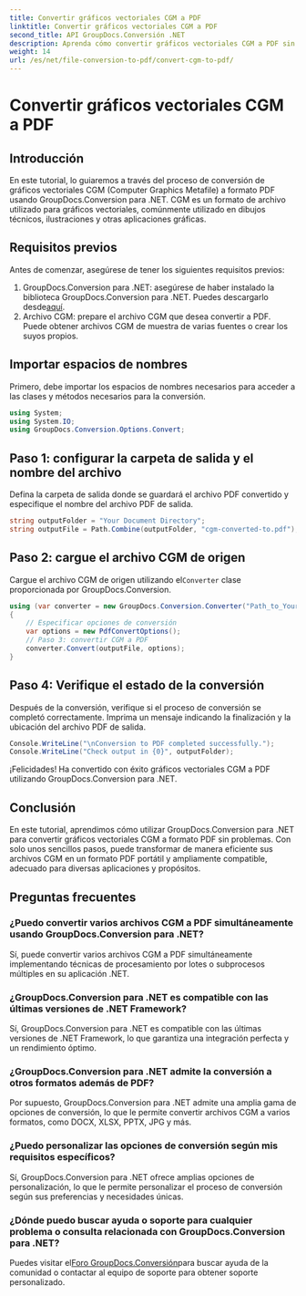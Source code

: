 ```yaml
---
title: Convertir gráficos vectoriales CGM a PDF
linktitle: Convertir gráficos vectoriales CGM a PDF
second_title: API GroupDocs.Conversión .NET
description: Aprenda cómo convertir gráficos vectoriales CGM a PDF sin esfuerzo usando GroupDocs.Conversion para .NET. Sigue nuestro tutorial paso a paso.
weight: 14
url: /es/net/file-conversion-to-pdf/convert-cgm-to-pdf/
---
```


# Convertir gráficos vectoriales CGM a PDF

## Introducción
En este tutorial, lo guiaremos a través del proceso de conversión de gráficos vectoriales CGM (Computer Graphics Metafile) a formato PDF usando GroupDocs.Conversion para .NET. CGM es un formato de archivo utilizado para gráficos vectoriales, comúnmente utilizado en dibujos técnicos, ilustraciones y otras aplicaciones gráficas.
## Requisitos previos
Antes de comenzar, asegúrese de tener los siguientes requisitos previos:
1.  GroupDocs.Conversion para .NET: asegúrese de haber instalado la biblioteca GroupDocs.Conversion para .NET. Puedes descargarlo desde[aquí](https://releases.groupdocs.com/conversion/net/).
2. Archivo CGM: prepare el archivo CGM que desea convertir a PDF. Puede obtener archivos CGM de muestra de varias fuentes o crear los suyos propios.

## Importar espacios de nombres
Primero, debe importar los espacios de nombres necesarios para acceder a las clases y métodos necesarios para la conversión.
```csharp
using System;
using System.IO;
using GroupDocs.Conversion.Options.Convert;
```
## Paso 1: configurar la carpeta de salida y el nombre del archivo
Defina la carpeta de salida donde se guardará el archivo PDF convertido y especifique el nombre del archivo PDF de salida.
```csharp
string outputFolder = "Your Document Directory";
string outputFile = Path.Combine(outputFolder, "cgm-converted-to.pdf");
```
## Paso 2: cargue el archivo CGM de origen
 Cargue el archivo CGM de origen utilizando el`Converter` clase proporcionada por GroupDocs.Conversion.
```csharp
using (var converter = new GroupDocs.Conversion.Converter("Path_to_Your_CGM_File"))
{
    // Especificar opciones de conversión
    var options = new PdfConvertOptions();
    // Paso 3: convertir CGM a PDF
    converter.Convert(outputFile, options);
}
```
## Paso 4: Verifique el estado de la conversión
Después de la conversión, verifique si el proceso de conversión se completó correctamente. Imprima un mensaje indicando la finalización y la ubicación del archivo PDF de salida.
```csharp
Console.WriteLine("\nConversion to PDF completed successfully.");
Console.WriteLine("Check output in {0}", outputFolder);
```
¡Felicidades! Ha convertido con éxito gráficos vectoriales CGM a PDF utilizando GroupDocs.Conversion para .NET.

## Conclusión
En este tutorial, aprendimos cómo utilizar GroupDocs.Conversion para .NET para convertir gráficos vectoriales CGM a formato PDF sin problemas. Con solo unos sencillos pasos, puede transformar de manera eficiente sus archivos CGM en un formato PDF portátil y ampliamente compatible, adecuado para diversas aplicaciones y propósitos.
## Preguntas frecuentes
### ¿Puedo convertir varios archivos CGM a PDF simultáneamente usando GroupDocs.Conversion para .NET?
Sí, puede convertir varios archivos CGM a PDF simultáneamente implementando técnicas de procesamiento por lotes o subprocesos múltiples en su aplicación .NET.
### ¿GroupDocs.Conversion para .NET es compatible con las últimas versiones de .NET Framework?
Sí, GroupDocs.Conversion para .NET es compatible con las últimas versiones de .NET Framework, lo que garantiza una integración perfecta y un rendimiento óptimo.
### ¿GroupDocs.Conversion para .NET admite la conversión a otros formatos además de PDF?
Por supuesto, GroupDocs.Conversion para .NET admite una amplia gama de opciones de conversión, lo que le permite convertir archivos CGM a varios formatos, como DOCX, XLSX, PPTX, JPG y más.
### ¿Puedo personalizar las opciones de conversión según mis requisitos específicos?
Sí, GroupDocs.Conversion para .NET ofrece amplias opciones de personalización, lo que le permite personalizar el proceso de conversión según sus preferencias y necesidades únicas.
### ¿Dónde puedo buscar ayuda o soporte para cualquier problema o consulta relacionada con GroupDocs.Conversion para .NET?
 Puedes visitar el[Foro GroupDocs.Conversión](https://forum.groupdocs.com/c/conversion/11)para buscar ayuda de la comunidad o contactar al equipo de soporte para obtener soporte personalizado.